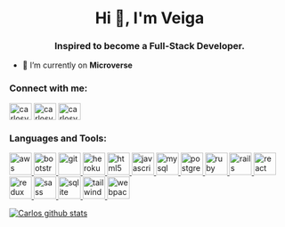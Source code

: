 <h1 align="center">Hi 👋, I'm 
 Veiga</h1>
<h3 align="center">Inspired to become a Full-Stack Developer.</h3>

- 🌱 I’m currently on **Microverse**

<h3 align="left">Connect with me:</h3>
<p align="left">
<a href="https://twitter.com/carlosveigadev" target="blank"><img align="center" src="https://cdn.jsdelivr.net/npm/simple-icons@3.0.1/icons/twitter.svg" alt="carlosveigadev" height="30" width="40" /></a>
<a href="https://linkedin.com/in/carlosveigadev" target="blank"><img align="center" src="https://cdn.jsdelivr.net/npm/simple-icons@3.0.1/icons/linkedin.svg" alt="carlosveigadev" height="30" width="40" /></a>
 <a href="https://angel.co/u/carlosveiga" target="blank"><img align="center" src="https://simpleicons.org/icons/angellist.svg" alt="carlosveiga" height="30" width="40" /></a>
</p>


<h3 align="left">Languages and Tools:</h3>
<p align="left"> 
 <a href="https://aws.amazon.com" target="_blank"> <img src="https://www.vectorlogo.zone/logos/amazon_aws/amazon_aws-icon.svg" alt="aws" width="40" height="40"/> </a> 
 <a href="https://getbootstrap.com" target="_blank"> <img src="https://www.vectorlogo.zone/logos/getbootstrap/getbootstrap-icon.svg" alt="bootstrap" width="40" height="40"/> </a> 
 <a href="https://git-scm.com/" target="_blank"> <img src="https://www.vectorlogo.zone/logos/git-scm/git-scm-icon.svg" alt="git" width="40" height="40"/> </a> 
 <a href="https://heroku.com" target="_blank"> <img src="https://www.vectorlogo.zone/logos/heroku/heroku-icon.svg" alt="heroku" width="40" height="40"/> </a> 
 <a href="https://www.w3.org/html/" target="_blank"> <img src="https://www.vectorlogo.zone/logos/w3_html5/w3_html5-icon.svg" alt="html5" width="40" height="40"/> </a> 
 <a href="https://developer.mozilla.org/en-US/docs/Web/JavaScript" target="_blank"> <img src="https://www.vectorlogo.zone/logos/javascript/javascript-icon.svg" alt="javascript" width="40" height="40"/> </a> 
 <a href="https://www.mysql.com/" target="_blank"> <img src="https://www.vectorlogo.zone/logos/mysql/mysql-icon.svg" alt="mysql" width="40" height="40"/> </a> 
 <a href="https://www.postgresql.org" target="_blank"> <img src="https://www.vectorlogo.zone/logos/postgresql/postgresql-icon.svg" alt="postgresql" width="40" height="40"/> </a> 
 <a href="https://www.ruby-lang.org/en/" target="_blank"> <img src="https://www.vectorlogo.zone/logos/ruby-lang/ruby-lang-icon.svg" alt="ruby" width="40" height="40"/> </a> 
 <a href="https://rubyonrails.org" target="_blank"> <img src="https://upload.wikimedia.org/wikipedia/commons/c/c3/Ruby_on_Rails_logo.svg" alt="rails" width="40" height="40"/> </a> 
 <a href="https://reactjs.org/" target="_blank"> <img src="https://www.vectorlogo.zone/logos/reactjs/reactjs-icon.svg" alt="react" width="40" height="40"/> </a> 
 <a href="https://redux.js.org" target="_blank"> <img src="https://redux.js.org/img/redux.svg" alt="redux" width="40" height="40"/> </a> 
 <a href="https://sass-lang.com" target="_blank"> <img src="https://www.vectorlogo.zone/logos/sass-lang/sass-lang-icon.svg" alt="sass" width="40" height="40"/> </a> 
 <a href="https://www.sqlite.org/" target="_blank"> <img src="https://www.vectorlogo.zone/logos/sqlite/sqlite-icon.svg" alt="sqlite" width="40" height="40"/> </a> <a href="https://tailwindcss.com/" target="_blank"> <img src="https://www.vectorlogo.zone/logos/tailwindcss/tailwindcss-icon.svg" alt="tailwind" width="40" height="40"/> </a> 
 <a href="https://webpack.js.org" target="_blank"> <img src="https://www.vectorlogo.zone/logos/js_webpack/js_webpack-icon.svg" alt="webpack" width="40" height="40"/> </a> </p>

[![Carlos github stats](https://github-readme-stats.vercel.app/api?username=carlosveigadev)](https://github.com/anuraghazra/github-readme-stats)

